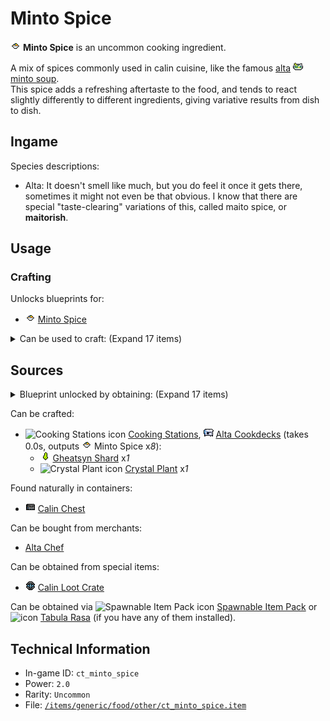 # Minto Spice

<img src="https://raw.githubusercontent.com/Ceterai/Enternia/main/items/generic/food/other/ct_minto_spice.png" alt="Minto Spice icon" loading="lazy" width="auto" height="16px"/> **Minto Spice** is an uncommon cooking ingredient.

A mix of spices commonly used in calin cuisine, like the famous [alta](https://ceterai.github.io/MyEnternia/Wiki/Tags/Alta) <img src="https://raw.githubusercontent.com/Ceterai/Enternia/main/items/generic/food/tier4/ct_minto_soup.png" alt="Minto Soup icon" loading="lazy" width="auto" height="16px"/> [minto soup](https://ceterai.github.io/MyEnternia/Wiki/MintoSoup).  
This spice adds a refreshing aftertaste to the food, and tends to react slightly differently to different ingredients, giving variative results from dish to dish.

## Ingame

Species descriptions:

- Alta: It doesn't smell like much, but you do feel it once it gets there, sometimes it might not even be that obvious. I know that there are special "taste-clearing" variations of this, called maito spice, or **maitorish**.

## Usage

### Crafting

Unlocks blueprints for:

- <img src="https://raw.githubusercontent.com/Ceterai/Enternia/main/items/generic/food/other/ct_minto_spice.png" alt="Minto Spice icon" loading="lazy" width="auto" height="16px"/> [Minto Spice](https://ceterai.github.io/MyEnternia/Wiki/MintoSpice)

<details markdown="1"><summary>Can be used to craft: (Expand 17 items)</summary>

- `2kbpotage`
- <img src="https://raw.githubusercontent.com/Ceterai/Enternia/main/items/generic/food/tier3/ct_aya_gil_pie.png" alt="Aya-Gil Pie icon" loading="lazy" width="auto" height="16px"/> [Aya-Gil Pie](https://ceterai.github.io/MyEnternia/Wiki/Aya-GilPie)
- <img src="https://raw.githubusercontent.com/Ceterai/Enternia/main/items/generic/food/tier3/ct_caliopa.png" alt="Caliopa Slice icon" loading="lazy" width="auto" height="16px"/> [Caliopa Slice](https://ceterai.github.io/MyEnternia/Wiki/CaliopaSlice)
- `carrotsoup`
- `ct_food_mimic`
- `eyebowls`
- <img src="https://raw.githubusercontent.com/Ceterai/Enternia/main/items/generic/food/tier4/ct_ion_risotto.png" alt="Ion Risotto icon" loading="lazy" width="auto" height="16px"/> [Ion Risotto](https://ceterai.github.io/MyEnternia/Wiki/IonRisotto)
- <img src="https://raw.githubusercontent.com/Ceterai/Enternia/main/items/generic/food/tier4/ct_minto_soup.png" alt="Minto Soup icon" loading="lazy" width="auto" height="16px"/> [Minto Soup](https://ceterai.github.io/MyEnternia/Wiki/MintoSoup)
- <img src="https://raw.githubusercontent.com/Ceterai/Enternia/main/items/generic/food/tier4/ct_mohitava_cocktail.png" alt="Mohitava icon" loading="lazy" width="auto" height="16px"/> [Mohitava](https://ceterai.github.io/MyEnternia/Wiki/Mohitava)
- `mushroomquiche`
- <img src="https://raw.githubusercontent.com/Ceterai/Enternia/main/items/generic/food/tier3/ct_niatto_motsu.png" alt="Niatto Motsu Soup icon" loading="lazy" width="auto" height="16px"/> [Niatto Motsu Soup](https://ceterai.github.io/MyEnternia/Wiki/NiattoMotsuSoup)
- <img src="https://raw.githubusercontent.com/Ceterai/Enternia/main/items/generic/food/tier3/ct_onitti_motsu.png" alt="Onitti Motsu Soup icon" loading="lazy" width="auto" height="16px"/> [Onitti Motsu Soup](https://ceterai.github.io/MyEnternia/Wiki/OnittiMotsuSoup)
- <img src="https://raw.githubusercontent.com/Ceterai/Enternia/main/items/generic/food/tier4/ct_palopias.png" alt="Palopias icon" loading="lazy" width="auto" height="16px"/> [Palopias](https://ceterai.github.io/MyEnternia/Wiki/Palopias)
- `quichelorraine`
- <img src="https://raw.githubusercontent.com/Ceterai/Enternia/main/items/generic/food/tier3/ct_rimar_motsu.png" alt="Rimar Motsu Soup icon" loading="lazy" width="auto" height="16px"/> [Rimar Motsu Soup](https://ceterai.github.io/MyEnternia/Wiki/RimarMotsuSoup)
- `tomatosoup`
- <img src="https://raw.githubusercontent.com/Ceterai/Enternia/main/items/generic/food/tier4/ct_warped_cocktail.png" alt="Warped Cocktail icon" loading="lazy" width="auto" height="16px"/> [Warped Cocktail](https://ceterai.github.io/MyEnternia/Wiki/WarpedCocktail)

</details>

## Sources

<details markdown="1"><summary>Blueprint unlocked by obtaining: (Expand 17 items)</summary>

- <img src="https://raw.githubusercontent.com/Ceterai/Enternia/main/items/generic/food/tier3/ct_heecho_punch.png" alt="Ayabaycalin Punch ★ icon" loading="lazy" width="auto" height="16px"/> [Ayabaycalin Punch ★](https://ceterai.github.io/MyEnternia/Wiki/AyabaycalinPunch)
- <img src="https://raw.githubusercontent.com/Ceterai/Enternia/main/items/generic/food/tier3/ct_natal_punch.png" alt="Bubble Gum Punch ★ icon" loading="lazy" width="auto" height="16px"/> [Bubble Gum Punch ★](https://ceterai.github.io/MyEnternia/Wiki/BubbleGumPunch)
- <img src="https://raw.githubusercontent.com/Ceterai/Enternia/main/items/generic/food/tier2/ct_gheatsyn_tea.png" alt="Ciranga Tea icon" loading="lazy" width="auto" height="16px"/> [Ciranga Tea](https://ceterai.github.io/MyEnternia/Wiki/CirangaTea)
- <img src="https://raw.githubusercontent.com/Ceterai/Enternia/main/items/generic/food/tier3/ct_crunchy_pie.png" alt="Crunchy Pie icon" loading="lazy" width="auto" height="16px"/> [Crunchy Pie](https://ceterai.github.io/MyEnternia/Wiki/CrunchyPie)
- <img src="https://raw.githubusercontent.com/Ceterai/Enternia/main/items/generic/food/tier3/ct_crunchy_pie.png" alt="Crystal Pie icon" loading="lazy" width="auto" height="16px"/> [Crystal Pie](https://ceterai.github.io/MyEnternia/Wiki/CrystalPie)
- <img src="https://raw.githubusercontent.com/Ceterai/Enternia/main/items/generic/food/tier3/ct_heecho_punch.png" alt="Exotic Punch icon" loading="lazy" width="auto" height="16px"/> [Exotic Punch](https://ceterai.github.io/MyEnternia/Wiki/ExoticPunch)
- <img src="https://raw.githubusercontent.com/Ceterai/Enternia/main/items/generic/food/tier3/ct_heecho_punch.png" alt="Extra Heecho Punch ★★ icon" loading="lazy" width="auto" height="16px"/> [Extra Heecho Punch ★★](https://ceterai.github.io/MyEnternia/Wiki/ExtraHeechoPunch)
- <img src="https://raw.githubusercontent.com/Ceterai/Enternia/main/items/generic/food/tier2/ct_gheatsyn_tea.png" alt="Gheamont ★ icon" loading="lazy" width="auto" height="16px"/> [Gheamont ★](https://ceterai.github.io/MyEnternia/Wiki/Gheamont)
- <img src="https://raw.githubusercontent.com/Ceterai/Enternia/main/items/generic/food/tier2/ct_gheatsyn_tea.png" alt="Gheatsyn Tea icon" loading="lazy" width="auto" height="16px"/> [Gheatsyn Tea](https://ceterai.github.io/MyEnternia/Wiki/GheatsynTea)
- <img src="https://raw.githubusercontent.com/Ceterai/Enternia/main/items/generic/food/tier3/ct_heecho_punch.png" alt="Gillimon Punch icon" loading="lazy" width="auto" height="16px"/> [Gillimon Punch](https://ceterai.github.io/MyEnternia/Wiki/GillimonPunch)
- <img src="https://raw.githubusercontent.com/Ceterai/Enternia/main/items/generic/food/tier3/ct_heecho_punch.png" alt="Heecho Punch icon" loading="lazy" width="auto" height="16px"/> [Heecho Punch](https://ceterai.github.io/MyEnternia/Wiki/HeechoPunch)
- <img src="https://raw.githubusercontent.com/Ceterai/Enternia/main/items/generic/food/other/ct_minto_spice.png" alt="Minto Spice icon" loading="lazy" width="auto" height="16px"/> [Minto Spice](https://ceterai.github.io/MyEnternia/Wiki/MintoSpice)
- <img src="https://raw.githubusercontent.com/Ceterai/Enternia/main/items/generic/food/tier3/ct_natal_punch.png" alt="Natal Punch icon" loading="lazy" width="auto" height="16px"/> [Natal Punch](https://ceterai.github.io/MyEnternia/Wiki/NatalPunch)
- <img src="https://raw.githubusercontent.com/Ceterai/Enternia/main/items/generic/food/tier3/ct_natal_punch.png" alt="Natal Punch Deluxe icon" loading="lazy" width="auto" height="16px"/> [Natal Punch Deluxe](https://ceterai.github.io/MyEnternia/Wiki/NatalPunchDeluxe)
- <img src="https://raw.githubusercontent.com/Ceterai/Enternia/main/items/generic/food/tier3/ct_niatto_motsu.png" alt="Niatto Motsu Soup icon" loading="lazy" width="auto" height="16px"/> [Niatto Motsu Soup](https://ceterai.github.io/MyEnternia/Wiki/NiattoMotsuSoup)
- <img src="https://raw.githubusercontent.com/Ceterai/Enternia/main/items/generic/food/tier3/ct_niatto_motsu.png" alt="Perfect Niatto Motsu icon" loading="lazy" width="auto" height="16px"/> [Perfect Niatto Motsu](https://ceterai.github.io/MyEnternia/Wiki/PerfectNiattoMotsu)
- <img src="https://raw.githubusercontent.com/Ceterai/Enternia/main/items/generic/food/tier3/ct_heecho_punch.png" alt="Prism Punch icon" loading="lazy" width="auto" height="16px"/> [Prism Punch](https://ceterai.github.io/MyEnternia/Wiki/PrismPunch)

</details>

Can be crafted:

- <img src="https://starbounder.org/mediawiki/images/b/b2/Chic_Cooking_Table.png" alt="Cooking Stations icon" width="12" height="8"/> [Cooking Stations](https://starbounder.org/Cooking#Meal_Prep_Stations), ![ ](https://raw.githubusercontent.com/Ceterai/Enternia/main/objects/alta/cooking/cookdecks/icon.png) [Alta Cookdecks](https://ceterai.github.io/MyEnternia/Wiki/AltaCookdecks) (takes 0.0s, outputs <img src="https://raw.githubusercontent.com/Ceterai/Enternia/main/items/generic/food/other/ct_minto_spice.png" alt="Minto Spice icon" loading="lazy" width="auto" height="16px"/> Minto Spice x*8*):
  - <img src="https://raw.githubusercontent.com/Ceterai/Enternia/main/items/throwables/ct_gheatsyn_shard.png" alt="Gheatsyn Shard icon" loading="lazy" width="auto" height="16px"/> [Gheatsyn Shard](https://ceterai.github.io/MyEnternia/Wiki/GheatsynShard) x*1*
  - <img src="https://starbounder.org/mediawiki/images/f/f2/Crystal_Plant.png" alt="Crystal Plant icon" loading="lazy" width="13px" height="12px"/> [Crystal Plant](https://starbounder.org/Crystal_Plant) x*1*

Found naturally in containers:

- <img src="https://raw.githubusercontent.com/Ceterai/Enternia/main/objects/biome/alterash_prime/calin/decorative/chest/icon.png" alt="Calin Chest icon" loading="lazy" width="auto" height="16px"/> [Calin Chest](https://ceterai.github.io/MyEnternia/Wiki/CalinChest)

Can be bought from merchants:

- [Alta Chef](https://ceterai.github.io/MyEnternia/Wiki/AltaChef)

Can be obtained from special items:

- <img src="https://raw.githubusercontent.com/Ceterai/Enternia/main/items/active/alta/loot/biome/ct_calin_loot.png" alt="Calin Loot Crate icon" loading="lazy" width="auto" height="16px"/> [Calin Loot Crate](https://ceterai.github.io/MyEnternia/Wiki/CalinLootCrate)

Can be obtained via <img src="https://raw.githubusercontent.com/Silverfeelin/Starbound-SpawnableItemPack/master/interface/sip/iconSmall.png" alt="Spawnable Item Pack icon" width="18" height="14"/> [Spawnable Item Pack](https://steamcommunity.com/sharedfiles/filedetails/?id=733665104) or <img src="https://steamuserimages-a.akamaihd.net/ugc/263843960696222713/3EC9A7C005541F7D577EBCB8C5736B4EFC9973D6/" alt="icon" width="8" height="12"/> [Tabula Rasa](https://community.playstarbound.com/resources/the-tabula-rasa.3222/) (if you have any of them installed).

## Technical Information

- In-game ID: `ct_minto_spice`
- Power: `2.0`
- Rarity: `Uncommon`
- File: [`/items/generic/food/other/ct_minto_spice.item`](https://github.com/Ceterai/Enternia/blob/main/items/generic/food/other/ct_minto_spice.item)
